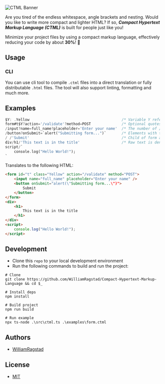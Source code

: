 ![CTML Banner](https://socialify.git.ci/WilliamRagstad/Compact-Hypertext-Markup-Language/image?description=1&descriptionEditable=A%20dense%20form%20of%20HTML&font=Inter&logo=https%3A%2F%2Fgithub.com%2FWilliamRagstad%2FCompact-Hypertext-Markup-Language%2Fblob%2Fmain%2Fassets%2Fchtml-logo-color.png%3Fraw%3Dtrue&pattern=Brick%20Wall&theme=Light)

Are you tired of the endless whitespace, angle brackets and nesting. Would you like to write more compact and lighter HTML?
If so, ***Compact Hypertext Markup Language (CTML)*** is built for people just like you!

Minimize your project files by using a compact markup language, effectively reducing your code by about **30%**! 🎉

## Usage

### CLI
You can use cli tool to compile `.ctml` files into a direct translation or fully distributable `.html` files.
The tool will also support linting, formatting and much more.

## Examples

```dart
$Y: .Yellow                                          /* Variable Y referencing a class name */
form#t$Y?action='/validate'?method=POST              /* Optional quotes for single word strings */
/input?name=full_name?placeholder='Enter your name'  /* The number of / indicates nesting level */
/button?onSubmit=`alert("Submitting form...")`       /* Elements with the same nesting level are siblings */
/ /'Submit'                                          /* Child of form and child of button (last-last) */
div/h1/'This text is in the title'                   /* Raw text is denoted using quotes instead of a tagname*/
script/`
    console.log("Hello World!");
`
```

Translates to the following HTML:
  
```html
<form id="t" class="Yellow" action="/validate" method="POST">
    <input name="full_name" placeholder="Enter your name" />
    <button onSubmit="alert(\"Submitting form...\")">
        Submit
    </button>
</form>
<div>
    <h1>
        This text is in the title
    </h1>
</div>
<script>
    console.log("Hello World!");
</script>
```

## Development

- Clone this `repo` to your local development environment
- Run the following commands to build and run the project:

```shell
# Clone
git clone https://github.com/WilliamRagstad/Compact-Hypertext-Markup-Language && cd $_

# Install deps
npm install

# Build project
npm run build

# Run example
npx ts-node .\src\ctml.ts .\examples\form.ctml
```

## Authors

- [WilliamRagstad](https://github.com/WilliamRagstad)

## License

- [MIT](https://wei.mit-license.org)
